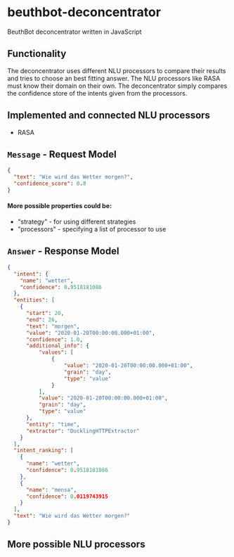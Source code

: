 # beuthbot-deconcentrator
BeuthBot deconcentrator written in JavaScript

## Functionality

The deconcentrator uses different NLU processors to compare their results
and tries to choose an best fitting answer. The NLU processors like RASA
must know their domain on their own. The deconcentrator simply compares
the confidence store of the intents given from the processors.

## Implemented and connected NLU processors

* RASA

## `Message` - Request Model
```json
{
  "text": "Wie wird das Wetter morgen?",
  "confidence_score": 0.8
}
```
#### More possible properties could be:
* "strategy" - for using different strategies
* "processors" - specifying a list of processor to use

## `Answer` - Response Model
```json
{
  "intent": {
    "name": "wetter",
    "confidence": 0.9518181086
  },
  "entities": [
    {
      "start": 20,
      "end": 26,
      "text": "morgen",
      "value": "2020-01-20T00:00:00.000+01:00",
      "confidence": 1.0,
      "additional_info": {
          "values": [
              {
                  "value": "2020-01-20T00:00:00.000+01:00",
                  "grain": "day",
                  "type": "value"
              }
          ],
          "value": "2020-01-20T00:00:00.000+01:00",
          "grain": "day",
          "type": "value"
      },
      "entity": "time",
      "extractor": "DucklingHTTPExtractor"
    }
  ],
  "intent_ranking": [
    {
      "name": "wetter",
      "confidence": 0.9518181086
    },
    {
      "name": "mensa",
      "confidence": 0.0119743915
    }
  ],
  "text": "Wie wird das Wetter morgen?"
}
```

## More possible NLU processors
